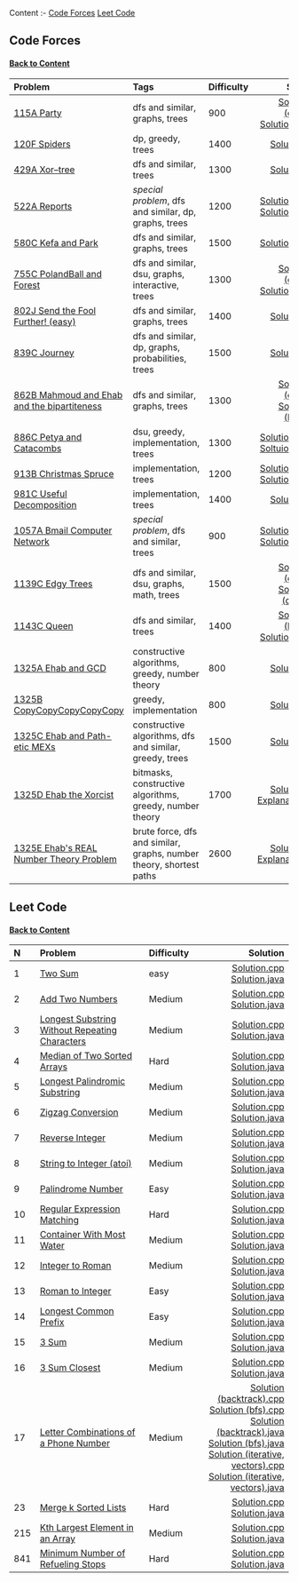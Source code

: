 [<a name="content">Content</a>](#content)
:-
[Code Forces](#code-forces)
[Leet Code](#leet-code)

## [<a name="code-forces">Code Forces</a>](#code-forces)
#### [Back to Content](#content)
Problem|Tags|Difficulty|Solution
:-|:-|:-|-:|
[115A Party](https://github.com/andy489/Data_Structures_and_Algorithms/blob/master/6%20%E2%80%93%20Practice/code%20forces/0115A%20Party.pdf)|dfs and similar, graphs, trees|900|[Solution–1 (dfs).cpp](https://github.com/andy489/Data_Structures_and_Algorithms/blob/master/6%20%E2%80%93%20Practice/code%20forces/0115A%20Party%E2%80%931%20(dfs).cpp)<br>[Solution–2.cpp](https://github.com/andy489/Data_Structures_and_Algorithms/blob/master/6%20%E2%80%93%20Practice/code%20forces/0115A%20Party%E2%80%932.cpp)
[120F Spiders](https://github.com/andy489/Data_Structures_and_Algorithms/blob/master/6%20%E2%80%93%20Practice/code%20forces/0120F%20Spiders.pdf)|dp, greedy, trees|1400|[Solution.cpp](https://github.com/andy489/Data_Structures_and_Algorithms/blob/master/6%20%E2%80%93%20Practice/code%20forces/0120F%20Spiders.cpp)
[429A Xor–tree](https://github.com/andy489/Data_Structures_and_Algorithms/blob/master/6%20%E2%80%93%20Practice/code%20forces/0429A%20Xor%E2%80%93tree.pdf)|dfs and similar, trees|1300|[Solution.cpp](https://github.com/andy489/Data_Structures_and_Algorithms/blob/master/6%20%E2%80%93%20Practice/code%20forces/0429A%20Xor%E2%80%93tree.cpp)
[522A Reports](https://github.com/andy489/Data_Structures_and_Algorithms/blob/master/6%20%E2%80%93%20Practice/code%20forces/0522A%20Reports.pdf)|*special problem*, dfs and similar, dp, graphs, trees|1200|[Solution–1.cpp](https://github.com/andy489/Data_Structures_and_Algorithms/blob/master/6%20%E2%80%93%20Practice/code%20forces/0522A%20Reports%E2%80%931.cpp)<br>[Solution–2.cpp](https://github.com/andy489/Data_Structures_and_Algorithms/blob/master/6%20%E2%80%93%20Practice/code%20forces/0522A%20Reports%E2%80%932.cpp)
[580C Kefa and Park](https://github.com/andy489/Data_Structures_and_Algorithms/blob/master/6%20%E2%80%93%20Practice/code%20forces/0580C%20Kefa%20and%20Park.pdf)|dfs and similar, graphs, trees|1500|[Solution–1.cpp](https://github.com/andy489/Data_Structures_and_Algorithms/blob/master/6%20%E2%80%93%20Practice/code%20forces/0580C%20Kefa%20and%20Park.cpp)
[755C PolandBall and Forest](https://github.com/andy489/Data_Structures_and_Algorithms/blob/master/6%20%E2%80%93%20Practice/code%20forces/0755C%20PolandBall%20and%20Forest.pdf)|dfs and similar, dsu, graphs, interactive, trees|1300|[Solution–1 (dfs).cpp](https://github.com/andy489/Data_Structures_and_Algorithms/blob/master/6%20%E2%80%93%20Practice/code%20forces/0755C%20PolandBall%20and%20Forest%E2%80%931%20(dfs).cpp)<br>[Solution–2.cpp](https://github.com/andy489/Data_Structures_and_Algorithms/blob/master/6%20%E2%80%93%20Practice/code%20forces/0755C%20PolandBall%20and%20Forest%E2%80%932.cpp)
[802J Send the Fool Further! (easy)](https://github.com/andy489/Data_Structures_and_Algorithms/blob/master/6%20%E2%80%93%20Practice/code%20forces/0802J%20Send%20the%20Fool%20Further!%20(easy).pdf)|dfs and similar, graphs, trees|1400|[Solution.cpp](https://github.com/andy489/Data_Structures_and_Algorithms/blob/master/6%20%E2%80%93%20Practice/code%20forces/0802J%20Send%20the%20Fool%20Further!%20(easy).cpp)
[839C Journey](https://github.com/andy489/Data_Structures_and_Algorithms/blob/master/6%20%E2%80%93%20Practice/code%20forces/0839C%20Journey.pdf)|dfs and similar, dp, graphs, probabilities, trees|1500|[Solution.cpp](https://github.com/andy489/Data_Structures_and_Algorithms/blob/master/6%20%E2%80%93%20Practice/code%20forces/0839C%20Journey.cpp)
[862B Mahmoud and Ehab and the bipartiteness](https://github.com/andy489/Data_Structures_and_Algorithms/blob/master/6%20%E2%80%93%20Practice/code%20forces/0862B%20Mahmoud%20and%20Ehab%20and%20the%20bipartiteness.pdf)|dfs and similar, graphs, trees|1300|[Solution–1 (dfs).cpp](https://github.com/andy489/Data_Structures_and_Algorithms/blob/master/6%20%E2%80%93%20Practice/code%20forces/0862B%20Mahmoud%20and%20Ehab%20and%20the%20bipartiteness%E2%80%931%20(dfs).cpp)<br>[Solution–2 (bfs).cpp](https://github.com/andy489/Data_Structures_and_Algorithms/blob/master/6%20%E2%80%93%20Practice/code%20forces/0862B%20Mahmoud%20and%20Ehab%20and%20the%20bipartiteness%E2%80%932%20(bfs).cpp)
[886C Petya and Catacombs](https://github.com/andy489/Data_Structures_and_Algorithms/blob/master/6%20%E2%80%93%20Practice/code%20forces/0886C%20Petya%20and%20Catacombs.pdf)|dsu, greedy, implementation, trees|1300|[Solution–1.cpp](https://github.com/andy489/Data_Structures_and_Algorithms/blob/master/6%20%E2%80%93%20Practice/code%20forces/0886C%20Petya%20and%20Catacombs%E2%80%931.cpp)<br>[Soltuion–2.cpp](https://github.com/andy489/Data_Structures_and_Algorithms/blob/master/6%20%E2%80%93%20Practice/code%20forces/0886C%20Petya%20and%20Catacombs%E2%80%932.cpp)
[913B Christmas Spruce](https://github.com/andy489/Data_Structures_and_Algorithms/blob/master/6%20%E2%80%93%20Practice/code%20forces/0913B%20Christmas%20Spruce.pdf)|implementation, trees|1200|[Solution–1.cpp](https://github.com/andy489/Data_Structures_and_Algorithms/blob/master/6%20%E2%80%93%20Practice/code%20forces/0913B%20Christmas%20Spruce%E2%80%931.cpp)<br>[Solution–2.cpp](https://github.com/andy489/Data_Structures_and_Algorithms/blob/master/6%20%E2%80%93%20Practice/code%20forces/0913B%20Christmas%20Spruce%E2%80%932.cpp)
[981C Useful Decomposition](https://github.com/andy489/Data_Structures_and_Algorithms/blob/master/6%20%E2%80%93%20Practice/code%20forces/0981C%20Useful%20Decomposition.pdf)|implementation, trees|1400|[Solution.cpp](https://github.com/andy489/Data_Structures_and_Algorithms/blob/master/6%20%E2%80%93%20Practice/code%20forces/0981C%20Useful%20Decomposition.cpp)
[1057A Bmail Computer Network](https://github.com/andy489/Data_Structures_and_Algorithms/blob/master/6%20%E2%80%93%20Practice/code%20forces/1057A%20Bmail%20Computer%20Network.pdf)|*special problem*, dfs and similar, trees|900|[Solution–1.cpp](https://github.com/andy489/Data_Structures_and_Algorithms/blob/master/6%20%E2%80%93%20Practice/code%20forces/1057A%20Bmail%20Computer%20Network%E2%80%931.cpp)<br>[Solution–2.cpp](https://github.com/andy489/Data_Structures_and_Algorithms/blob/master/6%20%E2%80%93%20Practice/code%20forces/1057A%20Bmail%20Computer%20Network%E2%80%932.cpp)
[1139C Edgy Trees](https://github.com/andy489/Data_Structures_and_Algorithms/blob/master/6%20%E2%80%93%20Practice/code%20forces/1139C%20Edgy%20Trees.pdf)|dfs and similar, dsu, graphs, math, trees|1500|[Solution–1 (dfs).cpp](https://github.com/andy489/Data_Structures_and_Algorithms/blob/master/6%20%E2%80%93%20Practice/code%20forces/1139C%20Edgy%20Trees%E2%80%931%20(dfs).cpp)<br>[Solution–2 (dsu).cpp](https://github.com/andy489/Data_Structures_and_Algorithms/blob/master/6%20%E2%80%93%20Practice/code%20forces/1139C%20Edgy%20Trees%E2%80%931%20(dsu).cpp)
[1143C Queen](https://github.com/andy489/Data_Structures_and_Algorithms/blob/master/6%20%E2%80%93%20Practice/code%20forces/1143C%20Queen.pdf)|dfs and similar, trees|1400|[Solution–1 (bfs).cpp](https://github.com/andy489/Data_Structures_and_Algorithms/blob/master/6%20%E2%80%93%20Practice/code%20forces/1143C%20Queen%E2%80%931%20(bfs).cpp)<br>[Solution–2.cpp](https://github.com/andy489/Data_Structures_and_Algorithms/blob/master/6%20%E2%80%93%20Practice/code%20forces/1143C%20Queen%E2%80%932.cpp)
[1325A Ehab and GCD](https://github.com/andy489/Data_Structures_and_Algorithms/blob/master/6%20%E2%80%93%20Practice/code%20forces/1325A%20Ehab%20and%20GCD.pdf)|constructive algorithms, greedy, number theory|800|[Solution.cpp](https://github.com/andy489/Data_Structures_and_Algorithms/blob/master/6%20%E2%80%93%20Practice/code%20forces/1325A%20Ehab%20and%20GCD.cpp)
[1325B CopyCopyCopyCopyCopy](https://github.com/andy489/Data_Structures_and_Algorithms/blob/master/6%20%E2%80%93%20Practice/code%20forces/1325B%20CopyCopyCopyCopyCopy.pdf)|greedy, implementation|800|[Solution.cpp](https://github.com/andy489/Data_Structures_and_Algorithms/blob/master/6%20%E2%80%93%20Practice/code%20forces/1325B%20CopyCopyCopyCopyCopy.cpp)
[1325C Ehab and Path-etic MEXs](https://github.com/andy489/Data_Structures_and_Algorithms/blob/master/6%20%E2%80%93%20Practice/code%20forces/1325C%20Ehab%20and%20Path-etic%20MEXs.pdf)|constructive algorithms, dfs and similar, greedy, trees|1500|[Solution.cpp](https://github.com/andy489/Data_Structures_and_Algorithms/blob/master/6%20%E2%80%93%20Practice/code%20forces/1325C%20Ehab%20and%20Path-etic%20MEXs.cpp)
[1325D Ehab the Xorcist](https://github.com/andy489/Data_Structures_and_Algorithms/blob/master/6%20%E2%80%93%20Practice/code%20forces/1325D%20Ehab%20the%20Xorcist.pdf)|bitmasks, constructive algorithms, greedy, number theory|1700|[Solution.cpp](https://github.com/andy489/Data_Structures_and_Algorithms/blob/master/6%20%E2%80%93%20Practice/code%20forces/1325D%20Ehab%20the%20Xorcist.cpp)<br>[Explanation.pdf](https://github.com/andy489/Data_Structures_and_Algorithms/blob/master/6%20%E2%80%93%20Practice/code%20forces/1325D%20Ehab%20the%20Xorcist%20Explained.pdf)
[1325E Ehab's REAL Number Theory Problem](https://github.com/andy489/Data_Structures_and_Algorithms/blob/master/6%20%E2%80%93%20Practice/code%20forces/1325E%20Ehab's%20REAL%20Number%20Theory%20Problem.pdf)|brute force, dfs and similar, graphs, number theory, shortest paths|2600|[Solution.cpp](https://github.com/andy489/Data_Structures_and_Algorithms/blob/master/6%20%E2%80%93%20Practice/code%20forces/1325E%20Ehab's%20REAL%20Number%20Theory%20Problem.cpp)<br>[Explanation.pdf](https://github.com/andy489/Data_Structures_and_Algorithms/blob/master/6%20%E2%80%93%20Practice/code%20forces/1325E%20Ehab's%20REAL%20Number%20Theory%20Problem%20Explained.pdf)

## [<a name="leet-code">Leet Code</a>](#leet-code)
#### [Back to Content](#content)
N|Problem|Difficulty|Solution
:-|:-|:-|-:
1|[Two Sum](https://leetcode.com/problems/two-sum/)|easy|[Solution.cpp](https://github.com/andy489/Data_Structures_and_Algorithms/blob/master/6%20%E2%80%93%20Practice/leet%20code/001.%20Two%20Sum.cpp)<br>[Solution.java](https://github.com/andy489/Data_Structures_and_Algorithms/blob/master/6%20%E2%80%93%20Practice/leet%20code/001.%20Two%20Sum.java)
2|[Add Two Numbers](https://github.com/andy489/Data_Structures_and_Algorithms/blob/master/6%20%E2%80%93%20Practice/leet%20code/002.%20Add%20Two%20Numbers.cpp)|Medium|[Solution.cpp](https://github.com/andy489/Data_Structures_and_Algorithms/blob/master/6%20%E2%80%93%20Practice/leet%20code/002.%20Add%20Two%20Numbers.cpp)<br>[Solution.java](https://github.com/andy489/Data_Structures_and_Algorithms/blob/master/6%20%E2%80%93%20Practice/leet%20code/002.%20Add%20Two%20Numbers.java)
3|[Longest Substring Without Repeating Characters](https://leetcode.com/problems/longest-substring-without-repeating-characters/)|Medium|[Solution.cpp](https://github.com/andy489/Data_Structures_and_Algorithms/blob/master/6%20%E2%80%93%20Practice/leet%20code/003.%20Longest%20Substring%20Without%20Repeating%20Characters.cpp)<br>[Solution.java](https://github.com/andy489/Data_Structures_and_Algorithms/blob/master/6%20%E2%80%93%20Practice/leet%20code/003.%20Longest%20Substring%20Without%20Repeating%20Characters.java)
4|[Median of Two Sorted Arrays](https://leetcode.com/problems/median-of-two-sorted-arrays/)|Hard|[Solution.cpp](https://github.com/andy489/Data_Structures_and_Algorithms/blob/master/6%20%E2%80%93%20Practice/leet%20code/004.%20Median%20of%20Two%20Sorted%20Arrays.cpp)<br>[Solution.java](https://github.com/andy489/Data_Structures_and_Algorithms/blob/master/6%20%E2%80%93%20Practice/leet%20code/004.%20Median%20of%20Two%20Sorted%20Arrays.java)
5|[Longest Palindromic Substring](https://leetcode.com/problems/longest-palindromic-substring/)|Medium|[Solution.cpp](https://github.com/andy489/Data_Structures_and_Algorithms/blob/master/6%20%E2%80%93%20Practice/leet%20code/005.%20Longest%20Palindromic%20Substring.cpp)<br>[Solution.java](https://github.com/andy489/Data_Structures_and_Algorithms/blob/master/6%20%E2%80%93%20Practice/leet%20code/005.%20Longest%20Palindromic%20Substring.java)
6|[Zigzag Conversion](https://leetcode.com/problems/zigzag-conversion/)|Medium|[Solution.cpp](https://github.com/andy489/Data_Structures_and_Algorithms/blob/master/6%20%E2%80%93%20Practice/leet%20code/006.%20ZigZag%20Conversion.cpp)<br>[Solution.java](https://github.com/andy489/Data_Structures_and_Algorithms/blob/master/6%20%E2%80%93%20Practice/leet%20code/006.%20ZigZag%20Conversion.java)
7|[Reverse Integer](https://leetcode.com/problems/reverse-integer/)|Medium|[Solution.cpp](https://github.com/andy489/Data_Structures_and_Algorithms/blob/master/6%20%E2%80%93%20Practice/leet%20code/007.%20Reverse%20Integer.cpp)<br>[Solution.java](https://github.com/andy489/Data_Structures_and_Algorithms/blob/master/6%20%E2%80%93%20Practice/leet%20code/007.%20Reverse%20Integer.java)
8|[String to Integer (atoi)](https://leetcode.com/problems/string-to-integer-atoi/)|Medium|[Solution.cpp](https://github.com/andy489/Data_Structures_and_Algorithms/blob/master/6%20%E2%80%93%20Practice/leet%20code/008.%20String%20to%20Integer%20(atoi).cpp)<br>[Solution.java](https://github.com/andy489/Data_Structures_and_Algorithms/blob/master/6%20%E2%80%93%20Practice/leet%20code/008.%20String%20to%20Integer%20(atoi).java)
9|[Palindrome Number](https://leetcode.com/problems/palindrome-number/)|Easy|[Solution.cpp](https://github.com/andy489/Data_Structures_and_Algorithms/blob/master/6%20%E2%80%93%20Practice/leet%20code/009.%20%20Palindrome%20Number.cpp)<br>[Solution.java](https://github.com/andy489/Data_Structures_and_Algorithms/blob/master/6%20%E2%80%93%20Practice/leet%20code/009.%20Palindrome%20Number.java)
10|[Regular Expression Matching](https://leetcode.com/problems/regular-expression-matching/)|Hard|[Solution.cpp](https://github.com/andy489/Data_Structures_and_Algorithms/blob/master/6%20%E2%80%93%20Practice/leet%20code/010.%20Regular%20Expression%20Matching.cpp)<br>[Solution.java](https://github.com/andy489/Data_Structures_and_Algorithms/blob/master/6%20%E2%80%93%20Practice/leet%20code/010.%20Regular%20Expression%20Matching.java)
11|[Container With Most Water](https://leetcode.com/problems/container-with-most-water/)|Medium|[Solution.cpp](https://github.com/andy489/Data_Structures_and_Algorithms/blob/master/6%20%E2%80%93%20Practice/leet%20code/011.%20Container%20With%20Most%20Water.cpp)<br>[Solution.java](https://github.com/andy489/Data_Structures_and_Algorithms/blob/master/6%20%E2%80%93%20Practice/leet%20code/011.%20Container%20With%20Most%20Water.java)
12|[Integer to Roman](https://leetcode.com/problems/integer-to-roman/)|Medium|[Solution.cpp](https://github.com/andy489/Data_Structures_and_Algorithms/blob/master/6%20%E2%80%93%20Practice/leet%20code/012.%20Integer%20to%20Roman.cpp)<br>[Solution.java](https://github.com/andy489/Data_Structures_and_Algorithms/blob/master/6%20%E2%80%93%20Practice/leet%20code/012.%20Integer%20to%20Roman.java)
13|[Roman to Integer](https://leetcode.com/problems/roman-to-integer/)|Easy|[Solution.cpp](https://github.com/andy489/Data_Structures_and_Algorithms/blob/master/6%20%E2%80%93%20Practice/leet%20code/013.%20Roman%20to%20Integer.cpp)<br>[Solution.java](https://github.com/andy489/Data_Structures_and_Algorithms/blob/master/6%20%E2%80%93%20Practice/leet%20code/013.%20Roman%20to%20Integer.java)
14|[Longest Common Prefix](https://leetcode.com/problems/longest-common-prefix/)|Easy|[Solution.cpp](https://github.com/andy489/Data_Structures_and_Algorithms/blob/master/6%20%E2%80%93%20Practice/leet%20code/014.%20Longest%20Common%20Prefix.cpp)<br>[Solution.java](https://github.com/andy489/Data_Structures_and_Algorithms/blob/master/6%20%E2%80%93%20Practice/leet%20code/014.%20Longest%20Common%20Prefix.java)
15|[3 Sum](https://leetcode.com/problems/3sum/)|Medium|[Solution.cpp](https://github.com/andy489/Data_Structures_and_Algorithms/blob/master/6%20%E2%80%93%20Practice/leet%20code/015.%203Sum.cpp)<br>[Solution.java](https://github.com/andy489/Data_Structures_and_Algorithms/blob/master/6%20%E2%80%93%20Practice/leet%20code/015.%203Sum.java)
16|[3 Sum Closest](https://leetcode.com/problems/3sum-closest/)|Medium|[Solution.cpp](https://github.com/andy489/Data_Structures_and_Algorithms/blob/master/6%20%E2%80%93%20Practice/leet%20code/016.%203Sum%20Closest.cpp)<br>[Solution.java](https://github.com/andy489/Data_Structures_and_Algorithms/blob/master/6%20%E2%80%93%20Practice/leet%20code/016.%203Sum%20Closest.java)
17|[Letter Combinations of a Phone Number](https://leetcode.com/problems/letter-combinations-of-a-phone-number/)|Medium|[Solution (backtrack).cpp](https://github.com/andy489/Data_Structures_and_Algorithms/blob/master/6%20%E2%80%93%20Practice/leet%20code/017.%20Letter%20Combinations%20of%20a%20Phone%20Number%20(backtrack%2C%20dfs).cpp)<br>[Solution (bfs).cpp](https://github.com/andy489/Data_Structures_and_Algorithms/blob/master/6%20%E2%80%93%20Practice/leet%20code/017.%20Letter%20Combinations%20of%20a%20Phone%20Number%20(bfs).cpp)<br>[Solution (backtrack).java](https://github.com/andy489/Data_Structures_and_Algorithms/blob/master/6%20%E2%80%93%20Practice/leet%20code/017.%20Letter%20Combinations%20of%20a%20Phone%20Number%20(backtrack%2C%20dfs).java)<br>[Solution (bfs).java](https://github.com/andy489/Data_Structures_and_Algorithms/blob/master/6%20%E2%80%93%20Practice/leet%20code/017.%20Letter%20Combinations%20of%20a%20Phone%20Number%20(bfs).java)<br>[Solution (iterative, vectors).cpp](https://github.com/andy489/Data_Structures_and_Algorithms/blob/master/6%20%E2%80%93%20Practice/leet%20code/017.%20Letter%20Combinations%20of%20a%20Phone%20Number%20(iterative%20with%20vectors).cpp)<br>[Solution (iterative, vectors).java](https://github.com/andy489/Data_Structures_and_Algorithms/blob/master/6%20%E2%80%93%20Practice/leet%20code/017.%20Letter%20Combinations%20of%20a%20Phone%20Number%20(iterative%20with%20vectors).java)
23|[Merge k Sorted Lists](https://leetcode.com/problems/merge-k-sorted-lists/)|Hard|[Solution.cpp](https://github.com/andy489/Data_Structures_and_Algorithms/blob/master/6%20%E2%80%93%20Practice/leet%20code/023.%20Merge%20k%20Sorted%20Lists.cpp)<br>[Solution.java](https://github.com/andy489/Data_Structures_and_Algorithms/blob/master/6%20%E2%80%93%20Practice/leet%20code/023.%20Merge%20k%20Sorted%20Lists.java)
215|[Kth Largest Element in an Array](https://leetcode.com/problems/kth-largest-element-in-an-array/)|Medium|[Solution.cpp](https://github.com/andy489/Data_Structures_and_Algorithms/blob/master/6%20%E2%80%93%20Practice/leet%20code/215.%20Kth%20Largest%20Element%20in%20an%20Array.cpp)<br>[Solution.java](https://github.com/andy489/Data_Structures_and_Algorithms/blob/master/6%20%E2%80%93%20Practice/leet%20code/215.%20Kth%20Largest%20Element%20in%20an%20Array.java)
841|[Minimum Number of Refueling Stops](https://leetcode.com/problems/minimum-number-of-refueling-stops/)|Hard|[Solution.cpp](https://github.com/andy489/Data_Structures_and_Algorithms/blob/master/1%20%E2%80%93%20FMI%20Data%20Structures%20%26%20Algorithms/06%E2%80%93week/06%E2%80%9313%20Minimum%20number%20of%20refueling%20stops.cpp)<br>[Solution.java](https://github.com/andy489/Data_Structures_and_Algorithms/blob/master/1%20%E2%80%93%20FMI%20Data%20Structures%20%26%20Algorithms/06%E2%80%93week/06%E2%80%9313%20Minimum%20number%20of%20refueling%20stops.java)

